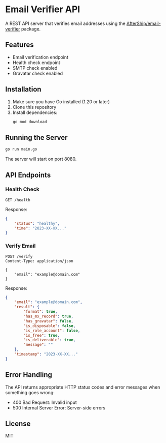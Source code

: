 # Email Verifier API

A REST API server that verifies email addresses using the [AfterShip/email-verifier](https://github.com/AfterShip/email-verifier) package.

## Features

- Email verification endpoint
- Health check endpoint
- SMTP check enabled
- Gravatar check enabled

## Installation

1. Make sure you have Go installed (1.20 or later)
2. Clone this repository
3. Install dependencies:
   ```bash
   go mod download
   ```

## Running the Server

```bash
go run main.go
```

The server will start on port 8080.

## API Endpoints

### Health Check
```
GET /health
```

Response:
```json
{
    "status": "healthy",
    "time": "2023-XX-XX..."
}
```

### Verify Email
```
POST /verify
Content-Type: application/json

{
    "email": "example@domain.com"
}
```

Response:
```json
{
    "email": "example@domain.com",
    "result": {
        "format": true,
        "has_mx_record": true,
        "has_gravatar": false,
        "is_disposable": false,
        "is_role_account": false,
        "is_free": true,
        "is_deliverable": true,
        "message": ""
    },
    "timestamp": "2023-XX-XX..."
}
```

## Error Handling

The API returns appropriate HTTP status codes and error messages when something goes wrong:

- 400 Bad Request: Invalid input
- 500 Internal Server Error: Server-side errors

## License

MIT
